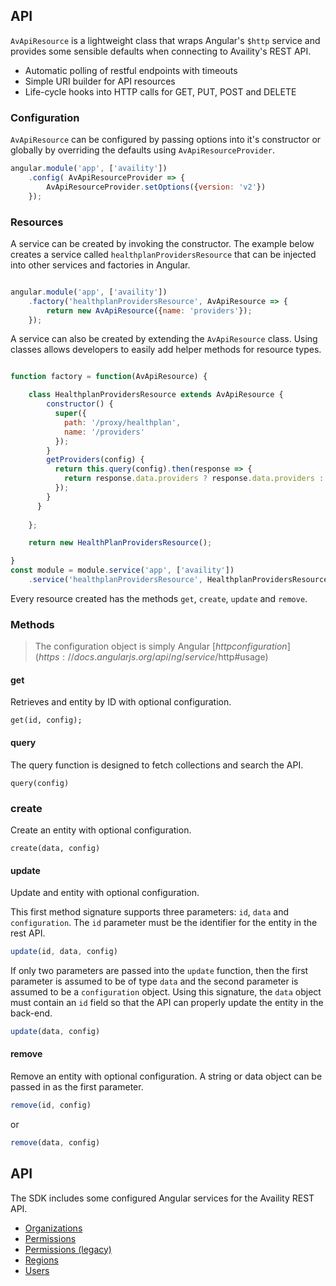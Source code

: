 ## API

`AvApiResource` is a lightweight class that wraps Angular's `$http` service and provides some sensible defaults when connecting to Availity's REST API.

* Automatic polling of restful endpoints with timeouts
* Simple URI builder for API resources
* Life-cycle hooks into HTTP calls for GET, PUT, POST and DELETE

### Configuration

`AvApiResource` can be configured by passing options into it's constructor or globally by overriding the defaults using `AvApiResourceProvider`.  

```javascript
angular.module('app', ['availity'])
    .config( AvApiResourceProvider => { 
        AvApiResourceProvider.setOptions({version: 'v2'}) 
    });
```

### Resources

A service can be created by invoking the constructor.  The example below creates a service called `healthplanProvidersResource` that can be injected into other services and factories in Angular.

```javascript

angular.module('app', ['availity'])
    .factory('healthplanProvidersResource', AvApiResource => {        
        return new AvApiResource({name: 'providers'});
    });
```

A service can also be created by extending the `AvApiResource` class.  Using classes allows developers to easily add helper methods for resource types.

```javascript

function factory = function(AvApiResource) {

    class HealthplanProvidersResource extends AvApiResource {
        constructor() {
          super({
            path: '/proxy/healthplan',
            name: '/providers'
          });
        }
        getProviders(config) {
          return this.query(config).then(response => {
            return response.data.providers ? response.data.providers : response.data;
          });
        }
      }
      
    };

    return new HealthPlanProvidersResource();

}
const module = module.service('app', ['availity'])
    .service('healthplanProvidersResource', HealthplanProvidersResource);
```

Every resource created has the methods `get`, `create`, `update` and `remove`.

### Methods

> The configuration object is simply Angular [$http configuration](https://docs.angularjs.org/api/ng/service/$http#usage) 

#### get

Retrieves and entity by ID with optional configuration.

```
get(id, config);
```

#### query

The query function is designed to fetch collections and search the API.  

```
query(config)
```

### create

Create an entity with optional configuration.

```
create(data, config)
```

#### update

Update and entity with optional configuration.  

This first method signature supports three parameters: `id`, `data` and `configuration`.  The `id` parameter must be the identifier for the entity in the rest API.

```js
update(id, data, config)
```

If only two parameters are passed into the `update` function, then the first parameter is assumed to be of type `data` and the second parameter is assumed to be a `configuration` object.  Using this signature, the `data` object must contain an `id` field so that the API can properly update the entity in the back-end.

```js
update(data, config)
```

#### remove

Remove an entity with optional configuration.  A string or data object can be passed in as the first parameter.  

```js
remove(id, config)
```

or 

```js
remove(data, config)
```


## API

The SDK includes some configured Angular services for the Availity REST API.

* [Organizations](docs/organizations.md)
* [Permissions](docs/permissions.md)
* [Permissions (legacy)](docs/permissions.md)
* [Regions](docs/regions.md)
* [Users](docs/users.md)









